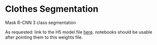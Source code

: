 # Clothes Segmentation

Mask R-CNN 3 class segmentation

As requested: link to the H5 model file [here](https://drive.google.com/open?id=15Y8_9Xrapx8DhVT6Quo5T_yis3nbPkjT). notebooks should be usable after pointing them to this weights file.
